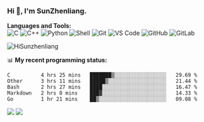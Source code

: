 
### Hi 👋, I'm SunZhenliang.



**Languages and Tools:**  
![C](https://img.shields.io/badge/-00599C?style=flat-square&logo=c&logoColor=white)
![C++](https://img.shields.io/badge/-C++-00599C?style=flat-square&logo=c%2B%2B&logoColor=white)
![Python](https://img.shields.io/badge/-Python-8fcfd1?style=flat-square&logo=Python)
![Shell](https://img.shields.io/badge/-Shell-blasck?style=flat-square&logo=Shell)
![Git](https://img.shields.io/badge/-Git-black?style=flat-square&logo=git)
![VS Code](https://img.shields.io/badge/-VS%20Code-007ACC?style=flat-square&logo=visual-studio-code)
![GitHub](https://img.shields.io/badge/-GitHub-181717?style=flat-square&logo=github)
![GitLab](https://img.shields.io/badge/-GitLab-FCA121?style=flat-square&logo=gitlab)

<img   src="https://github-readme-stats.vercel.app/api?username=HiSunzhenliang&count_private=true&show_icons=true" alt="HiSunzhenliang" />

📊 **My recent programming status:**
<!--START_SECTION:waka-->
```text
C          4 hrs 25 mins   ███████▒░░░░░░░░░░░░░░░░░   29.69 % 
Other      3 hrs 11 mins   █████▒░░░░░░░░░░░░░░░░░░░   21.44 % 
Bash       2 hrs 27 mins   ████░░░░░░░░░░░░░░░░░░░░░   16.47 % 
Markdown   2 hrs 8 mins    ███▓░░░░░░░░░░░░░░░░░░░░░   14.33 % 
Go         1 hr 21 mins    ██▒░░░░░░░░░░░░░░░░░░░░░░   09.08 % 
```
<!--END_SECTION:waka-->
[![](https://img.shields.io/ubuntu/v/ubuntu-wallpapers)](https://kubuntu.org/)
![](https://visitor-badge.glitch.me/badge?page_id=HiSunzhenliang.readme)

